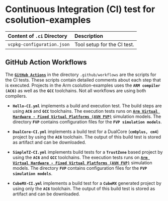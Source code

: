 # Continuous Integration (CI) test for csolution-examples

  
Content of `.ci` Directory   | Description
:----------------------------|:-----------------
`vcpkg-configuration.json`   | Tool setup for the CI test.


## GitHub Action Workflows

The [**`GitHub Actions`**](https://docs.github.com/en/actions) in the directory `.github/workflows` are the scripts for the CI tests. These scripts contain detailed comments about each step that is executed.
Projects in the Arm csolution-examples uses the **`ARM compiler (AC6)`** as well as the **`GCC`** toolchains. Not all workflows are using both compilers.

- **`Hello-CI.yml`** implements a build and execution test. The build steps are using **`AC6`** and **`GCC`** toolchains. The execution tests runs on [**`Arm Virtual Hardware - Fixed Virtual Platforms (AVH FVP)`**](https://arm-software.github.io/AVH/main/simulation/html/index.html) simulation models. The directory **`FVP`** contains configuration files for the **`FVP simulation models`**.

- **`DualCore-CI.yml`** implements a build test for a DualCore  (**`cm0plus, cm4`**) project by using the **`AC6`** toolchain. The output of this build test is stored as artifact and can be downloaded.

- **`SimpleTZ-CI.yml`** implements build tests for a **`TrustZone`** based project by using the **`AC6`** and **`GCC`** toolchains. The execution tests runs on [**`Arm Virtual Hardware - Fixed Virtual Platforms (AVH FVP)`**](https://arm-software.github.io/AVH/main/simulation/html/index.html) simulation models. The directory **`FVP`** contains configuration files for the **`FVP simulation models`**.

- **`CubeMX-CI.yml`**  implements a build test for a **`CubeMX`** generated project by using only the **`AC6`** toolchain. The output of this build test is stored as artifact and can be downloaded.

